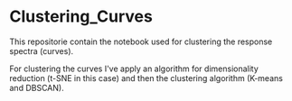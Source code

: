 # Clustering_Curves

This repositorie contain the notebook used for clustering the response spectra (curves).

For clustering the curves I've apply an algorithm for dimensionality reduction (t-SNE in this case) and then the clustering algorithm (K-means and DBSCAN).

